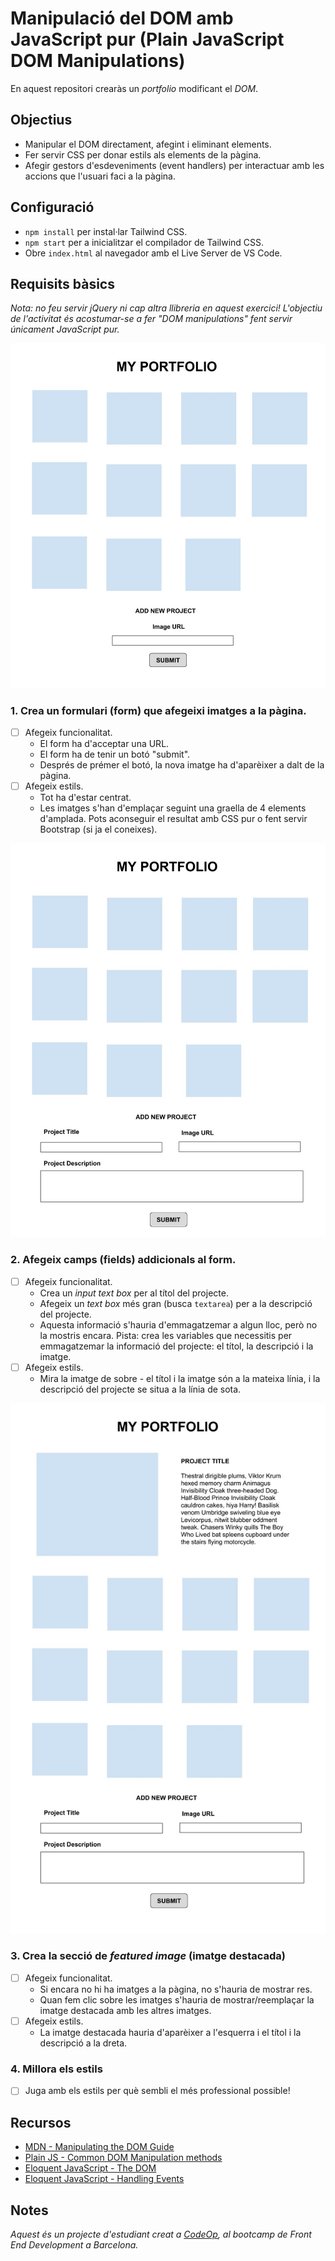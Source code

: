 # Manipulació del DOM amb JavaScript pur (Plain JavaScript DOM Manipulations)

En aquest repositori crearàs un _portfolio_ modificant el _DOM_.

## Objectius

- Manipular el DOM directament, afegint i eliminant elements.
- Fer servir CSS per donar estils als elements de la pàgina.
- Afegir gestors d'esdeveniments (event handlers) per interactuar amb les accions que l'usuari faci a la pàgina.

## Configuració

- `npm install` per instal·lar Tailwind CSS.
- `npm start` per a inicialitzar el compilador de Tailwind CSS.
- Obre `index.html` al navegador amb el Live Server de VS Code.

## Requisits bàsics

_Nota: no feu servir jQuery ni cap altra llibreria en aquest exercici! L'objectiu de l'activitat és acostumar-se a fer "DOM manipulations" fent servir únicament JavaScript pur._

![Part 1 Preview](support/step1.jpg)

### 1. Crea un formulari (form) que afegeixi imatges a la pàgina.

- [ ] Afegeix funcionalitat.
  - El form ha d'acceptar una URL.
  - El form ha de tenir un botó "submit".
  - Després de prémer el botó, la nova imatge ha d'aparèixer a dalt de la pàgina.
- [ ] Afegeix estils.
  - Tot ha d'estar centrat.
  - Les imatges s'han d'emplaçar seguint una graella de 4 elements d'amplada. Pots aconseguir el resultat amb CSS pur o fent servir Bootstrap (si ja el coneixes).

![Part 2 Preview](support/step2.jpg)

### 2. Afegeix camps (fields) addicionals al form.

- [ ] Afegeix funcionalitat.
  - Crea un _input text box_ per al títol del projecte.
  - Afegeix un _text box_ més gran (busca `textarea`) per a la descripció del projecte.
  - Aquesta informació s'hauria d'emmagatzemar a algun lloc, però no la mostris encara. Pista: crea les variables que necessitis per emmagatzemar la informació del projecte: el títol, la descripció i la imatge.
- [ ] Afegeix estils.
  - Mira la imatge de sobre - el títol i la imatge són a la mateixa línia, i la descripció del projecte se situa a la línia de sota.

![Part 3 Preview](support/step3.jpg)

### 3. Crea la secció de _featured image_ (imatge destacada)

- [ ] Afegeix funcionalitat.
  - Si encara no hi ha imatges a la pàgina, no s'hauria de mostrar res.
  - Quan fem clic sobre les imatges s'hauria de mostrar/reemplaçar la imatge destacada amb les altres imatges.
- [ ] Afegeix estils.
  - La imatge destacada hauria d'aparèixer a l'esquerra i el títol i la descripció a la dreta.

### 4. Millora els estils

- [ ] Juga amb els estils per què sembli el més professional possible!

## Recursos

- [MDN - Manipulating the DOM Guide](https://developer.mozilla.org/en-US/docs/Learn/JavaScript/Client-side_web_APIs/Manipulating_documents)
- [Plain JS - Common DOM Manipulation methods](https://plainjs.com/javascript/manipulation/)
- [Eloquent JavaScript - The DOM](https://eloquentjavascript.net/14_dom.html)
- [Eloquent JavaScript - Handling Events](https://eloquentjavascript.net/15_event.html)

## Notes

_Aquest és un projecte d'estudiant creat a [CodeOp](http://CodeOp.tech), al bootcamp de Front End Development a Barcelona._
